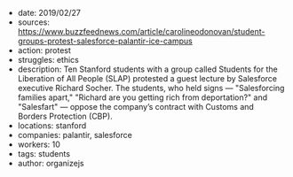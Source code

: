 - date: 2019/02/27
- sources: https://www.buzzfeednews.com/article/carolineodonovan/student-groups-protest-salesforce-palantir-ice-campus
- action: protest
- struggles: ethics
- description: Ten Stanford students with a group called Students for the Liberation of All People (SLAP) protested a guest lecture by Salesforce executive Richard Socher. The students, who held signs — "Salesforcing families apart," "Richard are you getting rich from deportation?" and "Salesfart" — oppose the company’s contract with Customs and Borders Protection (CBP).
- locations: stanford
- companies: palantir, salesforce
- workers: 10
- tags: students
- author: organizejs
